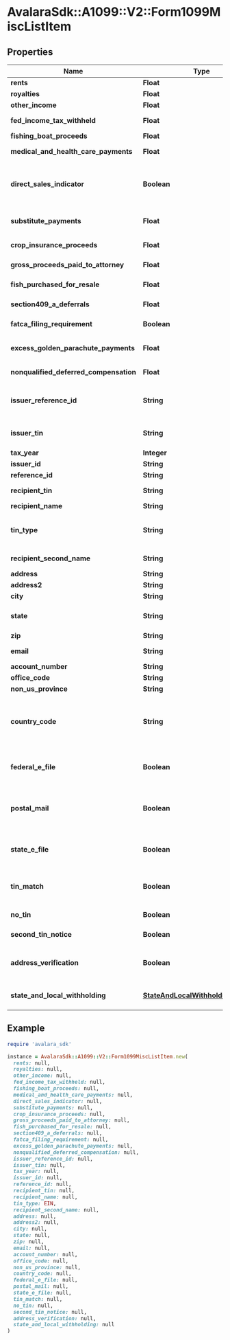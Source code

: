 # AvalaraSdk::A1099::V2::Form1099MiscListItem

## Properties

| Name | Type | Description | Notes |
| ---- | ---- | ----------- | ----- |
| **rents** | **Float** | Rents | [optional] |
| **royalties** | **Float** | Royalties | [optional] |
| **other_income** | **Float** | Other income | [optional] |
| **fed_income_tax_withheld** | **Float** | Federal income tax withheld | [optional] |
| **fishing_boat_proceeds** | **Float** | Fishing boat proceeds | [optional] |
| **medical_and_health_care_payments** | **Float** | Medical and health care payments | [optional] |
| **direct_sales_indicator** | **Boolean** | Payer made direct sales totaling $5,000 or more of consumer products to recipient for resale | [optional] |
| **substitute_payments** | **Float** | Substitute payments in lieu of dividends or interest | [optional] |
| **crop_insurance_proceeds** | **Float** | Crop insurance proceeds | [optional] |
| **gross_proceeds_paid_to_attorney** | **Float** | Gross proceeds paid to an attorney | [optional] |
| **fish_purchased_for_resale** | **Float** | Fish purchased for resale | [optional] |
| **section409_a_deferrals** | **Float** | Section 409A deferrals | [optional] |
| **fatca_filing_requirement** | **Boolean** | FATCA filing requirement | [optional] |
| **excess_golden_parachute_payments** | **Float** | (Legacy field) Excess golden parachute payments | [optional] |
| **nonqualified_deferred_compensation** | **Float** | Nonqualified deferred compensation | [optional] |
| **issuer_reference_id** | **String** | Issuer Reference ID. One of &#x60;issuerReferenceId&#x60; or &#x60;issuerTin&#x60; is required. | [optional] |
| **issuer_tin** | **String** | Issuer TIN. One of &#x60;issuerReferenceId&#x60; or &#x60;issuerTin&#x60; is required. | [optional] |
| **tax_year** | **Integer** | Tax year |  |
| **issuer_id** | **String** | Issuer ID | [optional] |
| **reference_id** | **String** | Reference ID | [optional] |
| **recipient_tin** | **String** | Recipient Tax ID Number | [optional] |
| **recipient_name** | **String** | Recipient name | [optional] |
| **tin_type** | **String** | Type of TIN (Tax ID Number). Will be one of:  * SSN  * EIN  * ITIN  * ATIN | [optional] |
| **recipient_second_name** | **String** | Recipient second name | [optional] |
| **address** | **String** | Address | [optional] |
| **address2** | **String** | Address line 2 | [optional] |
| **city** | **String** | City | [optional] |
| **state** | **String** | US state. Required if CountryCode is \&quot;US\&quot;. | [optional] |
| **zip** | **String** | Zip/postal code | [optional] |
| **email** | **String** | Recipient email address | [optional] |
| **account_number** | **String** | Account number | [optional] |
| **office_code** | **String** | Office code | [optional] |
| **non_us_province** | **String** | Foreign province | [optional] |
| **country_code** | **String** | Country code, as defined at https://www.irs.gov/e-file-providers/country-codes | [optional] |
| **federal_e_file** | **Boolean** | Boolean indicating that federal e-filing should be scheduled for this form | [optional] |
| **postal_mail** | **Boolean** | Boolean indicating that postal mailing to the recipient should be scheduled for this form | [optional] |
| **state_e_file** | **Boolean** | Boolean indicating that state e-filing should be scheduled for this form | [optional] |
| **tin_match** | **Boolean** | Boolean indicating that TIN Matching should be scheduled for this form | [optional] |
| **no_tin** | **Boolean** | Indicates whether the recipient has no TIN | [optional] |
| **second_tin_notice** | **Boolean** | Second TIN notice in three years | [optional] |
| **address_verification** | **Boolean** | Boolean indicating that address verification should be scheduled for this form | [optional] |
| **state_and_local_withholding** | [**StateAndLocalWithholdingRequest**](StateAndLocalWithholdingRequest.md) | State and local withholding information | [optional] |

## Example

```ruby
require 'avalara_sdk'

instance = AvalaraSdk::A1099::V2::Form1099MiscListItem.new(
  rents: null,
  royalties: null,
  other_income: null,
  fed_income_tax_withheld: null,
  fishing_boat_proceeds: null,
  medical_and_health_care_payments: null,
  direct_sales_indicator: null,
  substitute_payments: null,
  crop_insurance_proceeds: null,
  gross_proceeds_paid_to_attorney: null,
  fish_purchased_for_resale: null,
  section409_a_deferrals: null,
  fatca_filing_requirement: null,
  excess_golden_parachute_payments: null,
  nonqualified_deferred_compensation: null,
  issuer_reference_id: null,
  issuer_tin: null,
  tax_year: null,
  issuer_id: null,
  reference_id: null,
  recipient_tin: null,
  recipient_name: null,
  tin_type: EIN,
  recipient_second_name: null,
  address: null,
  address2: null,
  city: null,
  state: null,
  zip: null,
  email: null,
  account_number: null,
  office_code: null,
  non_us_province: null,
  country_code: null,
  federal_e_file: null,
  postal_mail: null,
  state_e_file: null,
  tin_match: null,
  no_tin: null,
  second_tin_notice: null,
  address_verification: null,
  state_and_local_withholding: null
)
```

